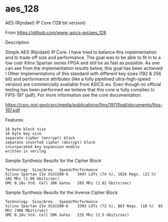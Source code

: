 # aes_128
 AES (Rijndael) IP Core (128 bit version)

From https://github.com/www-asics-ws/aes_128

Description

Simple AES (Rijndael) IP Core. I have tried to balance this implementation and to trade
off size and performance. The goal was to be able to fit in to a low cost Xilinx Spartan
series FPGA and still be as fast as possible. As one can see from the implementation
results below, this goal has been achieved ! Other Implementations of this standard with
different key sizes (192 & 256 bit) and performance attributes (like a fully pipelined
ultra-high-speed version) are commercially available from ASICS.ws. Even though no official
testing has been performed we believe that this core is fully complies to FIPS-197 (pdf).
For more information see the core documentation.

https://csrc.nist.gov/csrc/media/publications/fips/197/final/documents/fips-197.pdf


Features

    16 byte block size
    16 byte key size
    separate cipher (encrypt) block
    separate inverted cipher (decrypt) block
    incorporated key expansion module
    written in verilog


Sample Synthesis Results for the Cipher Block

    Technology	Size/Area	Speed/Performance
    Xilinx Spartan IIe XS2V200-6	3497 LUTs (74 %), 1026 Regs. (21 %)	101 Mhz (1.08 Gbits/sec)
    UMC 0.18u Std. Cell	38K Gates	265 Mhz (2.82 Gbits/sec)


Sample Synthesis Results for the Inverse Cipher Block

    Technology	Size/Area	Speed/Performance
    Xilinx Spartan IIe XS2V200-6	3393 LUTs (72 %), 883 Regs. (18 %)	85 Mhz (906 Mbits/sec)
    UMC 0.18u Std. Cell	50K Gates	235 Mhz (2.5 Gbits/sec)
